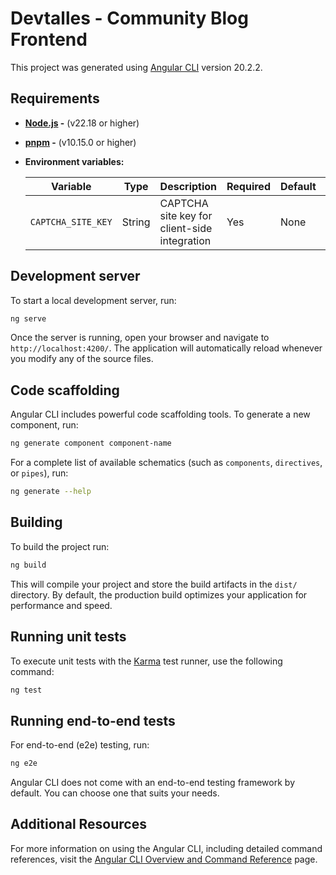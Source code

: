 # Devtalles - Community Blog Frontend

This project was generated using [Angular CLI](https://github.com/angular/angular-cli) version 20.2.2.

## Requirements

- **[Node.js](https://nodejs.org/) -** (v22.18 or higher)
- **[pnpm](https://pnpm.io/) -** (v10.15.0 or higher)
- **Environment variables:**

    | Variable           | Type   | Description                                 | Required | Default | Example              |
    |--------------------|--------|---------------------------------------------|----------|---------|----------------------|
    | `CAPTCHA_SITE_KEY` | String |CAPTCHA site key for client-side integration | Yes      | None    | `<CAPTCHA Site Key>` |

## Development server

To start a local development server, run:

```bash
ng serve
```

Once the server is running, open your browser and navigate to `http://localhost:4200/`. The application will automatically reload whenever you modify any of the source files.

## Code scaffolding

Angular CLI includes powerful code scaffolding tools. To generate a new component, run:

```bash
ng generate component component-name
```

For a complete list of available schematics (such as `components`, `directives`, or `pipes`), run:

```bash
ng generate --help
```

## Building

To build the project run:

```bash
ng build
```

This will compile your project and store the build artifacts in the `dist/` directory. By default, the production build optimizes your application for performance and speed.

## Running unit tests

To execute unit tests with the [Karma](https://karma-runner.github.io) test runner, use the following command:

```bash
ng test
```

## Running end-to-end tests

For end-to-end (e2e) testing, run:

```bash
ng e2e
```

Angular CLI does not come with an end-to-end testing framework by default. You can choose one that suits your needs.

## Additional Resources

For more information on using the Angular CLI, including detailed command references, visit the [Angular CLI Overview and Command Reference](https://angular.dev/tools/cli) page.
